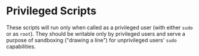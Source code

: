 Privileged Scripts
==================
These scripts will run only when called as a privileged user (with either
`sudo` or as `root`). They should be writable only by privileged users
and serve a purpose of sandboxing ("drawing a line") for unprivileged
users' `sudo` capabilities.

